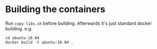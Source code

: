 # Building the containers

Run `copy-libs.sh` before building. Afterwards it's just standard docker building.
e.g.
```
cd ubuntu-18.04
docker build -t ubuntu-18.04 .
```
